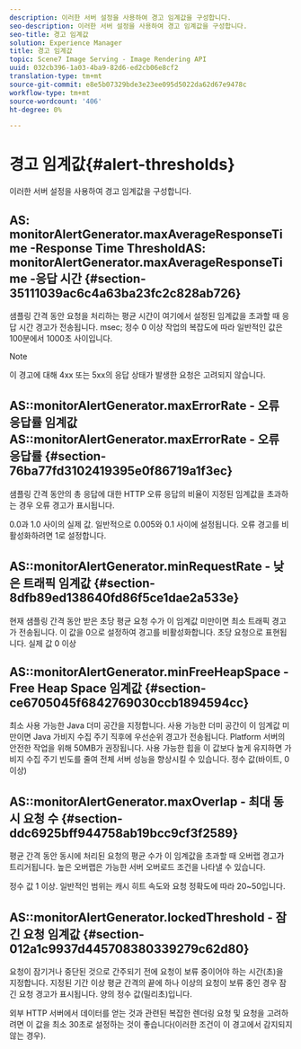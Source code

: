```yaml
---
description: 이러한 서버 설정을 사용하여 경고 임계값을 구성합니다.
seo-description: 이러한 서버 설정을 사용하여 경고 임계값을 구성합니다.
seo-title: 경고 임계값
solution: Experience Manager
title: 경고 임계값
topic: Scene7 Image Serving - Image Rendering API
uuid: 032cb396-1a03-4ba9-82d6-ed2cb06e8cf2
translation-type: tm+mt
source-git-commit: e8e5b07329bde3e23ee095d5022da62d67e9478c
workflow-type: tm+mt
source-wordcount: '406'
ht-degree: 0%

---
```



# 경고 임계값{#alert-thresholds}

이러한 서버 설정을 사용하여 경고 임계값을 구성합니다.

## AS: monitorAlertGenerator.maxAverageResponseTime -Response Time ThresholdAS: monitorAlertGenerator.maxAverageResponseTime -응답 시간 {#section-35111039ac6c4a63ba23fc2c828ab726}

샘플링 간격 동안 요청을 처리하는 평균 시간이 여기에서 설정된 임계값을 초과할 때 응답 시간 경고가 전송됩니다. msec; 정수 0 이상 작업의 복잡도에 따라 일반적인 값은 100분에서 1000초 사이입니다.

>[!NOTE]
>
>이 경고에 대해 4xx 또는 5xx의 응답 상태가 발생한 요청은 고려되지 않습니다.

## AS::monitorAlertGenerator.maxErrorRate - 오류 응답률 임계값AS::monitorAlertGenerator.maxErrorRate - 오류 응답률 {#section-76ba77fd3102419395e0f86719a1f3ec}

샘플링 간격 동안의 총 응답에 대한 HTTP 오류 응답의 비율이 지정된 임계값을 초과하는 경우 오류 경고가 표시됩니다.

0.0과 1.0 사이의 실제 값. 일반적으로 0.005와 0.1 사이에 설정됩니다. 오류 경고를 비활성화하려면 1로 설정합니다.

## AS::monitorAlertGenerator.minRequestRate - 낮은 트래픽 임계값 {#section-8dfb89ed138640fd86f5ce1dae2a533e}

현재 샘플링 간격 동안 받은 초당 평균 요청 수가 이 임계값 미만이면 최소 트래픽 경고가 전송됩니다. 이 값을 0으로 설정하여 경고를 비활성화합니다. 초당 요청으로 표현됩니다. 실제 값 0 이상

## AS::monitorAlertGenerator.minFreeHeapSpace -Free Heap Space 임계값 {#section-ce6705045f6842769030ccb1894594cc}

최소 사용 가능한 Java 더미 공간을 지정합니다. 사용 가능한 더미 공간이 이 임계값 미만이면 Java 가비지 수집 주기 직후에 우선순위 경고가 전송됩니다. Platform 서버의 안전한 작업을 위해 50MB가 권장됩니다. 사용 가능한 힙을 이 값보다 높게 유지하면 가비지 수집 주기 빈도를 줄여 전체 서버 성능을 향상시킬 수 있습니다. 정수 값(바이트, 0 이상)

## AS::monitorAlertGenerator.maxOverlap - 최대 동시 요청 수 {#section-ddc6925bff944758ab19bcc9cf3f2589}

평균 간격 동안 동시에 처리된 요청의 평균 수가 이 임계값을 초과할 때 오버랩 경고가 트리거됩니다. 높은 오버랩은 가능한 서버 오버로드 조건을 나타낼 수 있습니다.

정수 값 1 이상. 일반적인 범위는 캐시 히트 속도와 요청 정확도에 따라 20~50입니다.

## AS::monitorAlertGenerator.lockedThreshold - 잠긴 요청 임계값 {#section-012a1c9937d445708380339279c62d80}

요청이 잠기거나 중단된 것으로 간주되기 전에 요청이 보류 중이어야 하는 시간(초)을 지정합니다. 지정된 기간 이상 평균 간격의 끝에 하나 이상의 요청이 보류 중인 경우 잠긴 요청 경고가 표시됩니다. 양의 정수 값(밀리초)입니다.

외부 HTTP 서버에서 데이터를 얻는 것과 관련된 복잡한 렌더링 요청 및 요청을 고려하려면 이 값을 최소 30초로 설정하는 것이 좋습니다(이러한 조건이 이 경고에서 감지되지 않는 경우).
